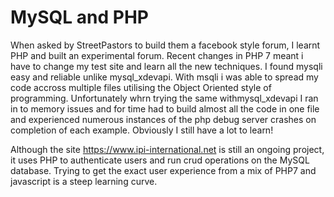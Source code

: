 # MySQL and PHP
When asked by StreetPastors to build them a facebook style forum, I learnt PHP and built an experimental forum. Recent changes in PHP 7 meant i have to change my test site and learn all the new techniques. I found mysqli easy and reliable unlike mysql_xdevapi. With msqli i was able to spread my code accross multiple files utilising the Object Oriented style of programming. Unfortunately whrn trying the same withmysql_xdevapi I ran in to memory issues and for time had to build almost all the code in one file and experienced numerous instances of the php debug server crashes on completion of each example.
Obviously I still have a lot to learn!

Although the site https://www.ipi-international.net is still an ongoing project, it uses PHP to authenticate users and run crud operations on the MySQL database. Trying to get the exact user experience from a mix of PHP7 and javascript is a steep learning curve.
